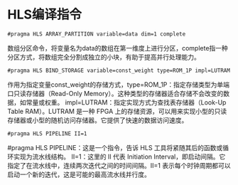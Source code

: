 # HLS编译指令
```
#pragma HLS ARRAY_PARTITION variable=data dim=1 complete
```
数组分区命令，将变量名为data的数组在第一维度上进行分区，complete指一种分区方式，将数组完全分割成独立的小块，有助于提高并行处理能力。
```
#pragma HLS BIND_STORAGE variable=const_weight type=ROM_1P impl=LUTRAM
```
作用为指定变量const_weight的存储方式，type=ROM_1P：指定存储类型为单端口只读存储器（Read-Only Memory）。这种类型的存储器适合存储不会改变的数据，如常量或权重。
impl=LUTRAM：指定实现方式为查找表存储器（Look-Up Table RAM）。LUTRAM 是一种 FPGA 上的存储资源，可以用来实现小型的只读存储器或小型的随机访问存储器。它提供了快速的数据访问速度。
```
#pragma HLS PIPELINE II=1 
```
#pragma HLS PIPELINE：这是一个指令，告诉 HLS 工具将紧随其后的函数或循环实现为流水线结构。
II=1：这里的 II 代表 Initiation Interval，即启动间隔。它指定了在流水线中，连续两次迭代之间的时间间隔。II=1 表示每个时钟周期都可以启动一个新的迭代，这是可能的最高流水线并行度。
